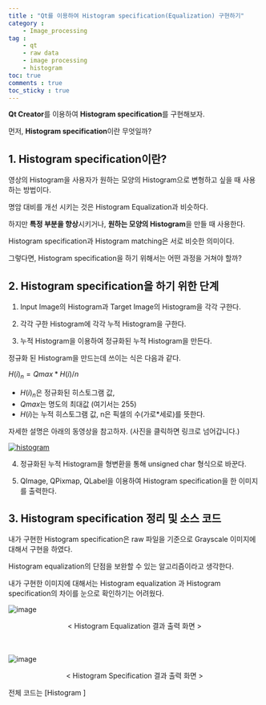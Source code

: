 ```yaml
---
title : "Qt를 이용하여 Histogram specification(Equalization) 구현하기"
category :
    - Image_processing
tag :
    - qt
    - raw data
    - image processing
    - histogram
toc: true
comments : true
toc_sticky : true
---
```


**Qt Creator**를 이용하여 **Histogram specification**를 구현해보자.

먼저, **Histogram specification**이란 무엇일까?


## 1. Histogram specification이란?

영상의 Histogram을 사용자가 원하는 모양의 Histogram으로 변형하고 싶을 때 사용하는 방법이다.

명암 대비를 개선 시키는 것은 Histogram Equalization과 비슷하다.

하지만 **특정 부분을 향상**시키거나, **원하는 모양의 Histogram**을 만들 때 사용한다.

Histogram specification과 Histogram matching은 서로 비슷한 의미이다.

그렇다면, Histogram specification을 하기 위해서는 어떤 과정을 거쳐야 할까?

## 2. Histogram specification을 하기 위한 단계

1. Input Image의 Histogram과 Target Image의 Histogram을 각각 구한다.

2. 각각 구한 Histogram에 각각 누적 Histogram을 구한다.

3. 누적 Histogram을 이용하여 정규화된 누적 Histogram을 만든다.

정규화 된 Histogram을 만드는데 쓰이는 식은 다음과 같다.

$H(i)_n=Qmax*H(i)/n$

- $H(i)_n$은 정규화된 히스토그램 값,
- $Qmax$는 명도의 최대값 (여기서는 255)
- $H(i)$는 누적 히스토그램 값, n은 픽셀의 수(가로*세로)를 뜻한다.

자세한 설명은 아래의 동영상을 참고하자. (사진을 클릭하면 링크로 넘어갑니다.)

[![histogram](https://user-images.githubusercontent.com/41863759/82750397-da623a00-9dea-11ea-9f5c-aa6e7c1fe544.JPG)](https://www.youtube.com/watch?v=WXHFmJVHvag)

4. 정규화된 누적 Histogram을 형변환을 통해 unsigned char 형식으로 바꾼다.

5. QImage, QPixmap, QLabel을 이용하여 Histogram specification을 한 이미지를 출력한다.

## 3. Histogram specification 정리 및 소스 코드

내가 구현한 Histogram specification은 raw 파일을 기준으로 Grayscale 이미지에 대해서 구현을 하였다.

Histogram equalization의 단점을 보완할 수 있는 알고리즘이라고 생각한다.

내가 구현한 이미지에 대해서는 Histogram equalization 과 Histogram specification의 차이를 눈으로 확인하기는 어려웠다.

![image](https://user-images.githubusercontent.com/41863759/82750811-c835cb00-9ded-11ea-89f5-9be532048c33.png)

<center>< Histogram Equalization 결과 출력 화면 ></center>
<br></br>

![image](https://user-images.githubusercontent.com/41863759/82750822-d8e64100-9ded-11ea-8826-0fd0dd8f2fe3.png)

<center>< Histogram Specification 결과 출력 화면 ></center>

전체 코드는 [Histogram ]



















